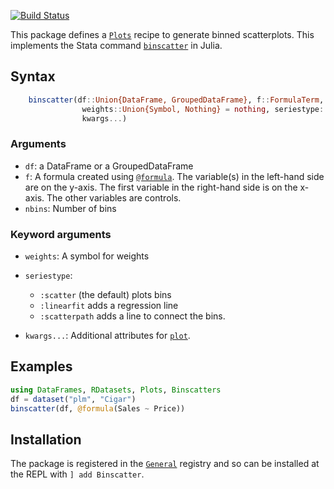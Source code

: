 [![Build Status](https://travis-ci.com/matthieugomez/Binscatters.jl.svg?branch=master)](https://travis-ci.com/matthieugomez/Binscatters.jl)

This package defines a [`Plots`](https://github.com/JuliaPlots/Plots.jl) recipe to generate binned scatterplots. This implements the Stata command [`binscatter`](https://github.com/michaelstepner/binscatter) in Julia.

## Syntax

```julia
    binscatter(df::Union{DataFrame, GroupedDataFrame}, f::FormulaTerm, nbins::Integer; 
                weights::Union{Symbol, Nothing} = nothing, seriestype::Symbol = :scatter,
                kwargs...)
```

### Arguments
* `df`: a DataFrame or a GroupedDataFrame
* `f`: A formula created using [`@formula`](@ref). The variable(s) in the left-hand side are on the y-axis. The first variable in the right-hand side is on the x-axis. The other variables are controls.
* `nbins`: Number of bins

### Keyword arguments
* `weights`: A symbol for weights
* `seriestype`:  
	- `:scatter` (the default) plots bins
	- `:linearfit` adds a regression line
	- `:scatterpath` adds a line to connect the bins.

* `kwargs...`: Additional attributes for [`plot`](@ref). 


## Examples
```julia
using DataFrames, RDatasets, Plots, Binscatters
df = dataset("plm", "Cigar")
binscatter(df, @formula(Sales ~ Price))
```

## Installation
The package is registered in the [`General`](https://github.com/JuliaRegistries/General) registry and so can be installed at the REPL with `] add Binscatter`.

